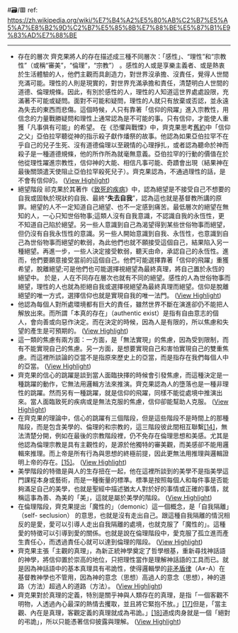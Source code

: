 #🗃/🟥 
ref: 
https://zh.wikipedia.org/wiki/%E7%B4%A2%E5%80%AB%C2%B7%E5%A5%A7%E8%B2%9D%C2%B7%E5%85%8B%E7%88%BE%E5%87%B1%E9%83%AD%E7%88%BE

---

- 存在的層次
  齊克果將人的存在描述成三種不同層次：「感性」、“理性”和“宗教性”（或稱“審美”，“倫理”，“宗教”） 。感性的人或是享樂主義者、或是熱衷於生活體驗的人，他們主觀而具創造力，對世界沒承擔、沒責任，覺得人世間充滿可能。理性的人則是現實的，對世界充滿承擔和責任，清楚明白人世間的道德、倫理規條。因此，有別於感性的人，理性的人知道這世界處處設限，充滿著不可能或疑問。面對不可能和疑問，理性的人就只有放棄或否認，並永遠為失去的東西而悲傷。這個時候，人只有靠著「信仰的飛躍」進入宗教性，用信念的力量戰勝疑問和理性上通常認為是不可能的事。只有信仰，才能使人重獲「凡事俱有可能」的希望。
  在《恐懼與戰慄》中，齊克果思考[舊約](https://zh.wikipedia.org/wiki/%E8%88%8A%E7%B4%84)中「信仰之父」亞伯拉罕聽從神的指示殺子獻作燔祭的故事。他認為如果亞伯拉罕不在乎自己的兒子生死、沒有道德倫理以至親情的心理掙扎，或者認為聽命於神而殺子是一種道德規條，他的所作所為就毫無意義。亞伯拉罕的行動的價值在於他從理性躍進宗教性，信仰神的大能、相信凡事可能、奇蹟會出現（結果神在最後關頭遣天使阻止亞伯拉罕殺死兒子）。齊克果認為，不通過理性的話，是不會有信仰的。 ([View Highlight](https://read.readwise.io/read/01gpv0bj22c1wxdm22fvdm2hqc))
- 絕望階段
  祁克果於其著作《[致死的疾病](https://zh.wikipedia.org/wiki/%E8%87%B4%E6%AD%BB%E7%9A%84%E7%96%BE%E7%97%85)》中，認為絕望是不接受自己不想要的自我或固執於現狀的自我、最終“**失去自我**”，認為這也就是基督教所講的原罪。絕望的人不一定知道自己絕望、也不一定感到痛苦。最低層次的絕望在無知的人，一心只知世俗物事;這類人沒有自我意識，不認識自我的永恆性，更不知道自己陷於絕望。另一些人意識到自己為渴望得到某些世俗物事而絕望，但仍沒有自我永恆性的意識。另一些人開始意識到自我、永恆性，也意識到自己為世俗物事而絕望的軟弱，為此他們也就不願接受這個自己，結果陷入另一種絕望。再進一步，一些人決定接受軟弱，聽天由命，承認自己的永恆性。進而，他們要願意接受當前的這個自己。他們可能選擇靠著「信仰的飛躍」重獲希望，脫離絕望;可是他們也可能選擇視絕望為最終真理，將自己置於永恆的絕望中。
  於是，人在不同存在層次也就有不同的絕望。感性的人為世俗物事而絕望，理性的人也就為拒絕自我或選擇視絕望為最終真理而絕望。信仰是脫離絕望的唯一方式，選擇信仰也就是實現自我的唯一法門。 ([View Highlight](https://read.readwise.io/read/01gpv0bvsjm158019926ez241y))
- 他認為每個人對所處環境都有巨大的責任，雖然世界不斷在演進卻仍不能把人解放出來。而所謂「本真的存在」（authentic exist）是指有自由意志的個人，會向善或向惡作決定。而在決定的時候，因為人是有限的，所以焦慮和失望的產生是可預期的。 ([View Highlight](https://read.readwise.io/read/01gpv0ek6x1kb6arcxfynddf28))
- 這一類的焦慮有兩方面：一方面，是「無法實現」的焦慮，因為受到限制，而有不能實現自己的焦慮。另一方面，是想要實現自己和害怕實現自己的雙重焦慮。而這裡所談論的亞當不是指原來歷史上的亞當，而是指存在我們每個人中的亞當。 ([View Highlight](https://read.readwise.io/read/01gpv0eywtv6r8rgttq0jkx3q7))
- 齊克果的信心的跳躍是談到當人面臨抉擇的時候會引發焦慮，而這種決定是一種跳躍的動作，它無法用邏輯方法來推演。齊克果認為人的墮落也是一種非理性的跳躍。然而另有一種跳躍，就是信仰的飛躍，同樣不能從處境中推演出來。當人面臨致死的疾病或是無法克服的焦慮，信仰卻能幫助人克服。 ([View Highlight](https://read.readwise.io/read/01gpv0gvscx4esywzxvmm0sc1q))
- 在齊克果的理論中，信心的跳躍有三個階段，但是這些階段不是時間上的那種階段，而是包含美學的、倫理的和宗教的，這三階段彼此間相互聯繫[[14]](https://zh.wikipedia.org/wiki/%E7%B4%A2%E5%80%AB%C2%B7%E5%A5%A7%E8%B2%9D%C2%B7%E5%85%8B%E7%88%BE%E5%87%B1%E9%83%AD%E7%88%BE#cite_note-14)，無法清楚分開，例如在最後的宗教階段裡，仍不免存在倫理思想和美感。尤其是他認為倫理宗教是具有主觀性的，是源於他獨特的審美觀，而美感卻不能用邏輯來推理。而上帝是所有行為與思想的終極前提，因此更無法用推理與邏輯證明上帝的存在。[[15]](https://zh.wikipedia.org/wiki/%E7%B4%A2%E5%80%AB%C2%B7%E5%A5%A7%E8%B2%9D%C2%B7%E5%85%8B%E7%88%BE%E5%87%B1%E9%83%AD%E7%88%BE#cite_note-15)。 ([View Highlight](https://read.readwise.io/read/01gpv0mfh3b8721qv1e3yn3xqn))
- 美學階段的特徵是與人的生存扭在一起，他在這裡所談到的美學不是指美學這門課程本身或藝術，而是一種衡量的標準。標準是按照每個人和每件事是否能夠滿足自己的美學，也就是聖經中描述猶太人對於好的事情或正確的事情，就稱這事為善、為美的「美」，這就是屬於美學的階段。 ([View Highlight](https://read.readwise.io/read/01gpv0nx32b83j22zbn7js92s1))
- 在倫理階段，齊克果提出「魔性的」（demonic）這一個概念，是「自我隔離」（self- seclusion） 的意思，也就是沒有走出自己。跟這種自我隔離的情況相反的是愛，愛可以引導人走出自我隔離的處境，也就克服了「魔性的」。這種愛的特徵可以引導到愛的關係。也就是說在倫理階段中，愛克服了孤立進而產生責任心，而透過責任心就可以達到倫理的階段。 ([View Highlight](https://read.readwise.io/read/01gpv0pzbwkbjgc60af92pc8th))
- 齊克果主張「主觀的真理」，為新正統神學奠定了哲學根基，重新尋找神話語的神學，將信仰置於崇高的地位，只把理性當作是理解神話語的工具而已。就是因為神話語中的基本真理具有弔詭性，使得邏輯學的[非矛盾律](https://zh.wikipedia.org/w/index.php?title=%E9%9D%9E%E7%9F%9B%E7%9B%BE%E5%BE%8B&action=edit&redlink=1)（A≠-A）在基督教神學也不管用，因為神的意念（思想）高過人的意念（思想），神的道路（方法）超過人的道路（方法）。 ([View Highlight](https://read.readwise.io/read/01gpv0sg3m0bq6hm3r0jrtbvtf))
- 齊克果對於真理的定義，特別是關乎神與人類存在的真理，是指「一個客觀不明物，人透過內心最深的熱情去攫取，並且將它緊抱不放。」[[17]](https://zh.wikipedia.org/wiki/%E7%B4%A2%E5%80%AB%C2%B7%E5%A5%A7%E8%B2%9D%C2%B7%E5%85%8B%E7%88%BE%E5%87%B1%E9%83%AD%E7%88%BE#cite_note-17)但是，「當主觀、內在是真理，客觀定義的真理就成為弔詭。」[[18]](https://zh.wikipedia.org/wiki/%E7%B4%A2%E5%80%AB%C2%B7%E5%A5%A7%E8%B2%9D%C2%B7%E5%85%8B%E7%88%BE%E5%87%B1%E9%83%AD%E7%88%BE#cite_note-18)道成肉身就是一個「絕對的弔詭」，所以只能憑著信仰披露與理解。 ([View Highlight](https://read.readwise.io/read/01gpv0vb6cd6ab561vnhpzb0jv))

